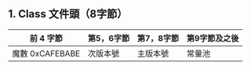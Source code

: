 ## 1. Class 文件頭（8字節）

| 前 4 字節       | 第5，6字節 | 第7，8字節 | 第9字節及之後 |
| --------------- | ---------- | ---------- | ------------- |
| 魔數 0xCAFEBABE | 次版本號   | 主版本號   | 常量池        |





